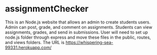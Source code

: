 # assignmentChecker
This is an Node.js website that allows an admin to create students users. Admin can post, grade, and comment on assignments. Students can view assignments, grades, and send in submissions. User will need to set up node.js folder through express and move these files in the public, routes, and views folders. The URL is https://whispering-sea-99331.herokuapp.com/
